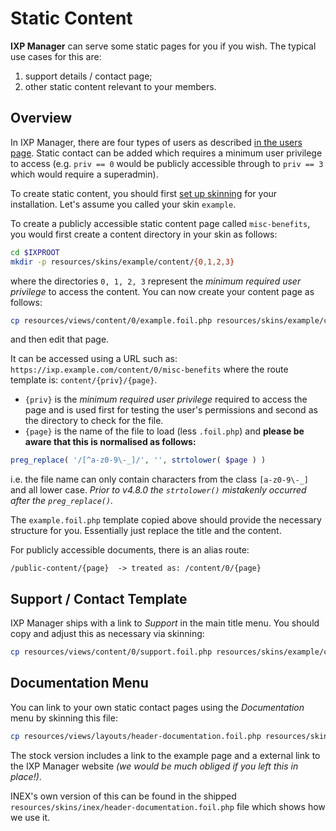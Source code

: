 # Static Content

**IXP Manager** can serve some static pages for you if you wish. The typical use cases for this are:

1. support details / contact page;
2. other static content relevant to your members.

## Overview

In IXP Manager, there are four types of users as described [in the users page](../usage/users.md). Static contact can be added which requires a minimum user privilege to access (e.g. `priv == 0` would be publicly accessible through to `priv == 3` which would require a superadmin).

To create static content, you should first [set up skinning](skinning.md) for your installation. Let's assume you called your skin `example`.

To create a publicly accessible static content page called `misc-benefits`, you would first create a content directory in your skin as follows:

```sh
cd $IXPROOT
mkdir -p resources/skins/example/content/{0,1,2,3}
```

where the directories `0, 1, 2, 3` represent the *minimum required user privilege* to access the content. You can now create your content page as follows:

```sh
cp resources/views/content/0/example.foil.php resources/skins/example/content/0/misc-benefits.foil.php
```

and then edit that page.

It can be accessed using a URL such as: `https://ixp.example.com/content/0/misc-benefits` where the route template is: `content/{priv}/{page}`.

* `{priv}` is the *minimum required user privilege* required to access the page and is used first for testing the user's permissions and second as the directory to check for the file.
* `{page}` is the name of the file to load (less `.foil.php`) and **please be aware that this is normalised as follows:**
```php
preg_replace( '/[^a-z0-9\-_]/', '', strtolower( $page ) )
```
i.e. the file name can only contain characters from the class `[a-z0-9\-_]` and all lower case. *Prior to v4.8.0 the `strtolower()` mistakenly occurred after the `preg_replace()`.*


The `example.foil.php` template copied above should provide the necessary structure for you. Essentially just replace the title and the content.

For publicly accessible documents, there is an alias route:

```
/public-content/{page}  -> treated as: /content/0/{page}
```

## Support / Contact Template

IXP Manager ships with a link to *Support* in the main title menu. You should copy and adjust this as necessary via skinning:

```sh
cp resources/views/content/0/support.foil.php resources/skins/example/content/0/support.foil.php
```

## Documentation Menu

You can link to your own static contact pages using the *Documentation* menu by skinning this file:

```sh
cp resources/views/layouts/header-documentation.foil.php resources/skins/example/layouts/header-documentation.foil.php
```

The stock version includes a link to the example page and a external link to the IXP Manager website *(we would be much obliged if you left this in place!)*.

INEX's own version of this can be found in the shipped `resources/skins/inex/header-documentation.foil.php` file which shows how we use it.
